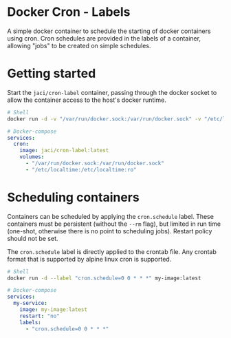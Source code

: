 Docker Cron - Labels
====

A simple docker container to schedule the starting of docker containers using cron. Cron schedules are provided in the labels of a container, allowing "jobs" to be created on simple schedules.

# Getting started
Start the `jaci/cron-label` container, passing through the docker socket to allow the container access to the host's docker runtime.

```sh
# Shell
docker run -d -v "/var/run/docker.sock:/var/run/docker.sock" -v "/etc/localtime:/etc/localtime:ro" jaci/cron-label:latest
```

```yaml
# Docker-compose
services:
  cron:
    image: jaci/cron-label:latest
    volumes:
      - "/var/run/docker.sock:/var/run/docker.sock"
      - "/etc/localtime:/etc/localtime:ro"
```

# Scheduling containers
Containers can be scheduled by applying the `cron.schedule` label. These containers must be persistent (without the `--rm` flag), but limited in run time (one-shot, otherwise there is no point to scheduling jobs). Restart policy should not be set.

The `cron.schedule` label is directly applied to the crontab file. Any crontab format that is supported by alpine linux cron is supported.

```sh
# Shell
docker run -d --label "cron.schedule=0 0 * * *" my-image:latest
```

```yaml
# Docker-compose
services:
  my-service:
    image: my-image:latest
    restart: "no"
    labels:
      - "cron.schedule=0 0 * * *"
```
